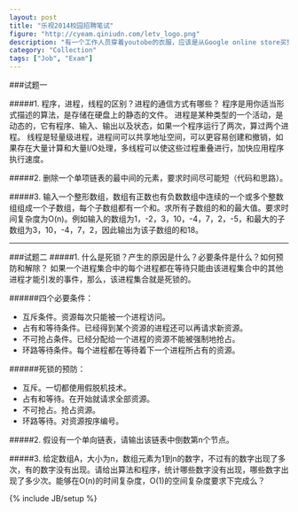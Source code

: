 ```yaml
---
layout: post
title: "乐视2014校园招聘笔试"
figure: "http://cyeam.qiniudn.com/letv_logo.png"
description: "有一个工作人员穿着youtobe的衣服，应该是从Google online store买到的，看着挺牛逼的，^_^。公司目前在发展乐视盒子和乐视电视，进军客厅。"
category: "Collection"
tags: ["Job", "Exam"]
---
```


###试题一

#####1. 程序，进程，线程的区别？进程的通信方式有哪些？
程序是用你适当形式描述的算法，是存储在硬盘上的静态的文件。
进程是某种类型的一个活动，是动态的，它有程序、输入、输出以及状态，如果一个程序运行了两次，算过两个进程。
线程是轻量级进程，进程间可以共享地址空间，可以更容易创建和撤销，如果存在大量计算和大量I/O处理，多线程可以使这些过程重叠进行，加快应用程序执行速度。

#####2. 删除一个单项链表的最中间的元素，要求时间尽可能短（代码和思路）。

#####3. 输入一个整形数组，数组有正数也有负数数组中连续的一个或多个整数组组成一个子数组，每个子数组都有一个和。求所有子数组的和的最大值。要求时间复杂度为O(n)。例如输入的数组为1，-2，3，10，-4，7，2，-5，和最大的子数组为3，10，-4，7，2，因此输出为该子数组的和18。

---

###试题二
#####1. 什么是死锁？产生的原因是什么？必要条件是什么？如何预防和解除？
如果一个进程集合中的每个进程都在等待只能由该进程集合中的其他进程才能引发的事件，那么，该进程集合就是死锁的。

######四个必要条件：
+ 互斥条件。资源每次只能被一个进程访问。
+ 占有和等待条件。已经得到某个资源的进程还可以再请求新资源。
+ 不可抢占条件。已经分配给一个进程的资源不能被强制地抢占。
+ 环路等待条件。每个进程都在等待着下一个进程所占有的资源。

######死锁的预防：
+ 互斥。一切都使用假脱机技术。
+ 占有和等待。在开始就请求全部资源。
+ 不可抢占。抢占资源。
+ 环路等待。对资源按序编号。

#####2. 假设有一个单向链表，请输出该链表中倒数第n个节点。

#####3. 给定数组A，大小为n，数组元素为1到n的数字，不过有的数字出现了多次，有的数字没有出现。请给出算法和程序，统计哪些数字没有出现，哪些数字出现了多少次。能够在O(n)的时间复杂度，O(1)的空间复杂度要求下完成么？

{% include JB/setup %}

